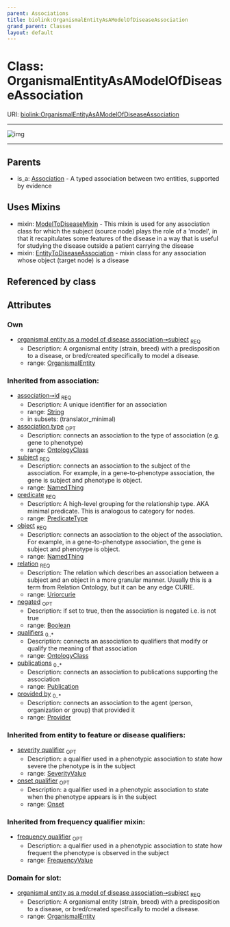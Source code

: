 ```yaml
---
parent: Associations
title: biolink:OrganismalEntityAsAModelOfDiseaseAssociation
grand_parent: Classes
layout: default
---
```


# Class: OrganismalEntityAsAModelOfDiseaseAssociation




URI: [biolink:OrganismalEntityAsAModelOfDiseaseAssociation](https://w3id.org/biolink/vocab/OrganismalEntityAsAModelOfDiseaseAssociation)


---

![img](http://yuml.me/diagram/nofunky;dir:TB/class/[SeverityValue],[Publication],[Provider],[OrganismalEntity]%3Csubject%201..1-%20[OrganismalEntityAsAModelOfDiseaseAssociation%7Cid(i):string;predicate(i):predicate_type;relation(i):uriorcurie;negated(i):boolean%20%3F],[OrganismalEntityAsAModelOfDiseaseAssociation]uses%20-.-%3E[ModelToDiseaseMixin],[OrganismalEntityAsAModelOfDiseaseAssociation]uses%20-.-%3E[EntityToDiseaseAssociation],[Association]%5E-[OrganismalEntityAsAModelOfDiseaseAssociation],[OrganismalEntity],[OntologyClass],[Onset],[NamedThing],[ModelToDiseaseMixin],[FrequencyValue],[EntityToDiseaseAssociation],[Association])

---


## Parents

 *  is_a: [Association](Association.md) - A typed association between two entities, supported by evidence

## Uses Mixins

 *  mixin: [ModelToDiseaseMixin](ModelToDiseaseMixin.md) - This mixin is used for any association class for which the subject (source node) plays the role of a 'model', in that it recapitulates some features of the disease in a way that is useful for studying the disease outside a patient carrying the disease
 *  mixin: [EntityToDiseaseAssociation](EntityToDiseaseAssociation.md) - mixin class for any association whose object (target node) is a disease

## Referenced by class


## Attributes


### Own

 * [organismal entity as a model of disease association➞subject](organismal_entity_as_a_model_of_disease_association_subject.md)  <sub>REQ</sub>
    * Description: A organismal entity (strain, breed) with a predisposition to a disease, or bred/created specifically to model a disease.
    * range: [OrganismalEntity](OrganismalEntity.md)

### Inherited from association:

 * [association➞id](association_id.md)  <sub>REQ</sub>
    * Description: A unique identifier for an association
    * range: [String](types/String.md)
    * in subsets: (translator_minimal)
 * [association type](association_type.md)  <sub>OPT</sub>
    * Description: connects an association to the type of association (e.g. gene to phenotype)
    * range: [OntologyClass](OntologyClass.md)
 * [subject](subject.md)  <sub>REQ</sub>
    * Description: connects an association to the subject of the association. For example, in a gene-to-phenotype association, the gene is subject and phenotype is object.
    * range: [NamedThing](NamedThing.md)
 * [predicate](predicate.md)  <sub>REQ</sub>
    * Description: A high-level grouping for the relationship type. AKA minimal predicate. This is analogous to category for nodes.
    * range: [PredicateType](types/PredicateType.md)
 * [object](object.md)  <sub>REQ</sub>
    * Description: connects an association to the object of the association. For example, in a gene-to-phenotype association, the gene is subject and phenotype is object.
    * range: [NamedThing](NamedThing.md)
 * [relation](relation.md)  <sub>REQ</sub>
    * Description: The relation which describes an association between a subject and an object in a more granular manner. Usually this is a term from Relation Ontology, but it can be any edge CURIE.
    * range: [Uriorcurie](types/Uriorcurie.md)
 * [negated](negated.md)  <sub>OPT</sub>
    * Description: if set to true, then the association is negated i.e. is not true
    * range: [Boolean](types/Boolean.md)
 * [qualifiers](qualifiers.md)  <sub>0..*</sub>
    * Description: connects an association to qualifiers that modify or qualify the meaning of that association
    * range: [OntologyClass](OntologyClass.md)
 * [publications](publications.md)  <sub>0..*</sub>
    * Description: connects an association to publications supporting the association
    * range: [Publication](Publication.md)
 * [provided by](provided_by.md)  <sub>0..*</sub>
    * Description: connects an association to the agent (person, organization or group) that provided it
    * range: [Provider](Provider.md)

### Inherited from entity to feature or disease qualifiers:

 * [severity qualifier](severity_qualifier.md)  <sub>OPT</sub>
    * Description: a qualifier used in a phenotypic association to state how severe the phenotype is in the subject
    * range: [SeverityValue](SeverityValue.md)
 * [onset qualifier](onset_qualifier.md)  <sub>OPT</sub>
    * Description: a qualifier used in a phenotypic association to state when the phenotype appears is in the subject
    * range: [Onset](Onset.md)

### Inherited from frequency qualifier mixin:

 * [frequency qualifier](frequency_qualifier.md)  <sub>OPT</sub>
    * Description: a qualifier used in a phenotypic association to state how frequent the phenotype is observed in the subject
    * range: [FrequencyValue](FrequencyValue.md)

### Domain for slot:

 * [organismal entity as a model of disease association➞subject](organismal_entity_as_a_model_of_disease_association_subject.md)  <sub>REQ</sub>
    * Description: A organismal entity (strain, breed) with a predisposition to a disease, or bred/created specifically to model a disease.
    * range: [OrganismalEntity](OrganismalEntity.md)
